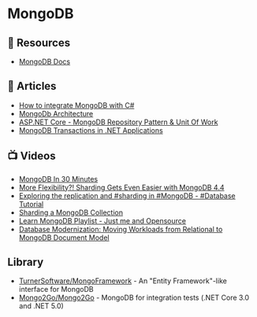 # MongoDB

## 📘 Resources
- [MongoDB Docs](https://docs.mongodb.com/)

## 📕 Articles
- [How to integrate MongoDB with C#](https://www.code4it.dev/blog/mongodb-introduction-with-csharp)
- [MongoDb Architecture](http://horicky.blogspot.com/2012/04/mongodb-architecture.html)
- [ASP.NET Core - MongoDB Repository Pattern & Unit Of Work](https://www.brunobrito.net.br/aspnet-core-mongodb-unit-of-work/)
- [MongoDB Transactions in .NET Applications](https://exceptionnotfound.net/transactions-in-mongodb-for-net/)
## 📺 Videos
- [MongoDB In 30 Minutes](https://www.youtube.com/watch?v=pWbMrx5rVBE)
- [More Flexibility?! Sharding Gets Even Easier with MongoDB 4.4](https://www.youtube.com/watch?v=wGgMnJQunEc)
- [Exploring the replication and #sharding in #MongoDB - #Database Tutorial](https://www.youtube.com/watch?v=oH-gQ4JdXQc)
- [Sharding a MongoDB Collection](https://www.youtube.com/watch?v=Rwg26U0Zs1o)
- [Learn MongoDB Playlist - Just me and Opensource](https://www.youtube.com/playlist?list=PL34sAs7_26wPvZJqUJhjyNtm7UedWR8Ps)
- [Database Modernization: Moving Workloads from Relational to MongoDB Document Model](https://www.mongodb.com/presentations/database-modernization-replacing-relational-databases-with-mongo-db?p=60d2aba22d1bcb03ab22e29e&utm_campaign=Int_WB_Modernization%20Replacing%20Relational%20Databases%20with%20MongoDB_06_21_APAC_Follow%20up&utm_medium=email&utm_source=eloqua&utm_term=Webinar%20Recording%20-%20Moving%20Workloads%20from%20Relational%20to%20MongoDB%20Document%20Model)
## Library
- [TurnerSoftware/MongoFramework](https://github.com/TurnerSoftware/MongoFramework) - An "Entity Framework"-like interface for MongoDB
- [Mongo2Go/Mongo2Go](https://github.com/Mongo2Go/Mongo2Go) - MongoDB for integration tests (.NET Core 3.0 and .NET 5.0)

